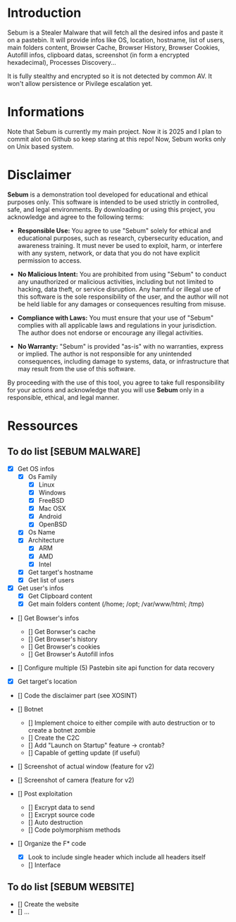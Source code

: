 # Introduction

Sebum is a Stealer Malware that will fetch all the desired infos and paste it on a pastebin.
It will provide infos like OS, location, hostname, list of users, main folders content, Browser Cache, Browser History, Browser Cookies, Autofill infos, clipboard datas, screenshot (in form a encrypted hexadecimal), Processes Discovery...

It is fully stealthy and encrypted so it is not detected by common AV. 
It won't allow persistence or Pivilege escalation yet.

# Informations

Note that Sebum is currently my main project. Now it is 2025 and I plan to commit alot on Github so keep staring at this repo!
Now, Sebum works only on Unix based system.

# Disclaimer

**Sebum** is a demonstration tool developed for educational and ethical purposes only.
This software is intended to be used strictly in controlled, safe, and legal environments. By downloading or using this project, you acknowledge and agree to the following terms:

- **Responsible Use:** You agree to use "Sebum" solely for ethical and educational purposes, such as research, cybersecurity education, and awareness training. It must never be used to exploit, harm, or interfere with any system, network, or data that you do not have explicit permission to access.

- **No Malicious Intent:** You are prohibited from using "Sebum" to conduct any unauthorized or malicious activities, including but not limited to hacking, data theft, or service disruption. Any harmful or illegal use of this software is the sole responsibility of the user, and the author will not be held liable for any damages or consequences resulting from misuse.

- **Compliance with Laws:** You must ensure that your use of "Sebum" complies with all applicable laws and regulations in your jurisdiction. The author does not endorse or encourage any illegal activities.

- **No Warranty:** "Sebum" is provided "as-is" with no warranties, express or implied. The author is not responsible for any unintended consequences, including damage to systems, data, or infrastructure that may result from the use of this software.

By proceeding with the use of this tool, you agree to take full responsibility for your actions and acknowledge that you will use **Sebum** only in a responsible, ethical, and legal manner.

# Ressources
## To do list [SEBUM MALWARE]
- [X] Get OS infos
    - [X] Os Family
        - [X] Linux
        - [X] Windows
        - [X] FreeBSD
        - [X] Mac OSX
        - [X] Android
        - [X] OpenBSD
    - [X] Os Name
    - [X] Architecture
        - [X] ARM
        - [X] AMD
        - [X] Intel
    - [X] Get target's hostname
    - [X] Get list of users

- [X] Get user's infos
    - [X] Get Clipboard content
    - [X] Get main folders content (/home; /opt; /var/www/html; /tmp)

- [] Get Bowser's infos
    - [] Get Borwser's cache
    - [] Get Browser's history
    - [] Get Browser's cookies
    - [] Get Browser's Autofill infos

- [] Configure multiple (5) Pastebin site api function for data recovery
- [X] Get target's location
- [] Code the disclaimer part (see XOSINT)

- [] Botnet
    - [] Implement choice to either compile with auto destruction or to create a botnet zombie
    - [] Create the C2C
    - [] Add "Launch on Startup" feature -> crontab?
    - [] Capable of getting update (if useful)
    
- [] Screenshot of actual window (feature for v2)
- [] Screenshot of camera (feature for v2)

- [] Post exploitation
    - [] Excrypt data to send
    - [] Excrypt source code
    - [] Auto destruction
    - [] Code polymorphism methods

- [] Organize the F* code
    - [X] Look to include single header which include all headers itself
    - [] Interface

## To do list [SEBUM WEBSITE]
- [] Create the website
- [] ...

